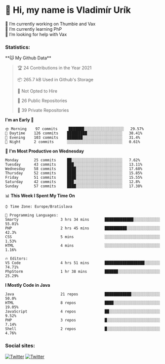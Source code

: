 <h1> 👋 Hi, my name is Vladimír Urík</h1>
<p>
 🔭 I’m currently working on Thumbie and Vax<br>
 🌱 I’m currently learning PhP<br>
 🤔 I’m looking for help with Vax<br>
</p>
<h3>Statistics:</h3>
<!--START_SECTION:waka-->
**🐱 My Github Data** 

> 🏆 24 Contributions in the Year 2021
 > 
> 📦 265.7 kB Used in Github's Storage 
 > 
> 🚫 Not Opted to Hire
 > 
> 📜 26 Public Repositories 
 > 
> 🔑 39 Private Repositories  
 > 
**I'm an Early 🐤** 

```text
🌞 Morning    97 commits     ███████░░░░░░░░░░░░░░░░░░   29.57% 
🌆 Daytime    126 commits    █████████░░░░░░░░░░░░░░░░   38.41% 
🌃 Evening    103 commits    ███████░░░░░░░░░░░░░░░░░░   31.4% 
🌙 Night      2 commits      ░░░░░░░░░░░░░░░░░░░░░░░░░   0.61%

```
📅 **I'm Most Productive on Wednesday** 

```text
Monday       25 commits     ██░░░░░░░░░░░░░░░░░░░░░░░   7.62% 
Tuesday      43 commits     ███░░░░░░░░░░░░░░░░░░░░░░   13.11% 
Wednesday    58 commits     ████░░░░░░░░░░░░░░░░░░░░░   17.68% 
Thursday     52 commits     ████░░░░░░░░░░░░░░░░░░░░░   15.85% 
Friday       51 commits     ████░░░░░░░░░░░░░░░░░░░░░   15.55% 
Saturday     42 commits     ███░░░░░░░░░░░░░░░░░░░░░░   12.8% 
Sunday       57 commits     ████░░░░░░░░░░░░░░░░░░░░░   17.38%

```


📊 **This Week I Spent My Time On** 

```text
⌚︎ Time Zone: Europe/Bratislava

💬 Programming Languages: 
Smarty                   3 hrs 34 mins       █████████████░░░░░░░░░░░░   55.01% 
PHP                      2 hrs 45 mins       ██████████░░░░░░░░░░░░░░░   42.3% 
CSS                      5 mins              ░░░░░░░░░░░░░░░░░░░░░░░░░   1.53% 
HTML                     4 mins              ░░░░░░░░░░░░░░░░░░░░░░░░░   1.16%

🔥 Editors: 
VS Code                  4 hrs 51 mins       ██████████████████░░░░░░░   74.71% 
PhpStorm                 1 hr 38 mins        ██████░░░░░░░░░░░░░░░░░░░   25.29%

```

**I Mostly Code in Java** 

```text
Java                     21 repos            ████████████░░░░░░░░░░░░░   50.0% 
HTML                     8 repos             ████░░░░░░░░░░░░░░░░░░░░░   19.05% 
JavaScript               4 repos             ██░░░░░░░░░░░░░░░░░░░░░░░   9.52% 
PHP                      3 repos             █░░░░░░░░░░░░░░░░░░░░░░░░   7.14% 
Shell                    2 repos             █░░░░░░░░░░░░░░░░░░░░░░░░   4.76%

```



<!--END_SECTION:waka-->

<h3>Social sites:</h3>
<p><a href="https://twitter.com/GGGEDR" target="_blank"><img alt="Twitter" src="https://img.shields.io/badge/twitter-%231DA1F2.svg?&style=for-the-badge&logo=twitter&logoColor=white" /></a> <a href="https://www.reddit.com/user/GGGEDR" target="_blank"><img alt="Twitter" src="https://img.shields.io/badge/reddit-%23FE6262.svg?&style=for-the-badge&logo=reddit&logoColor=white" /></a>
</p>
